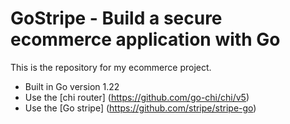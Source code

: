 # GoStripe - Build a secure ecommerce application with Go

This is the repository for my ecommerce project.

- Built in Go version 1.22
- Use the [chi router] (https://github.com/go-chi/chi/v5) 
- Use the [Go stripe] (https://github.com/stripe/stripe-go)